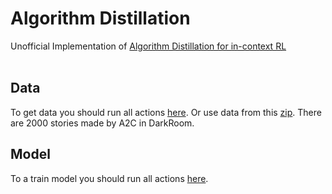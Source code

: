 # Algorithm Distillation
Unofficial Implementation of <a href="https://arxiv.org/abs/2210.14215">Algorithm Distillation for in-context RL</a>
<br>
<br>
## Data
To get data you should run all actions <a href="https://github.com/me1nna/in-context-ad/blob/main/data/get_data.ipynb">here</a>. Or use data from this <a href="https://github.com/me1nna/in-context-ad/blob/main/data/data.zip">zip</a>. There are 2000 stories made by A2C in DarkRoom.

## Model
To a train model you should run all actions <a href="https://github.com/me1nna/in-context-ad/blob/main/train-ad.ipynb">here</a>.

